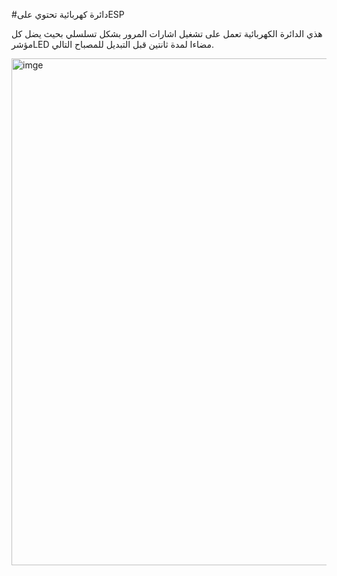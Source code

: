 #دائرة كهربائية تحتوي علىESP 




هذي الدائرة الكهربائية تعمل على تشغيل اشارات المرور بشكل تسلسلي بحيث يضل كل مؤشرLED مضاءا لمدة ثانتين قبل التبديل للمصباح التالي.



<img width="811" alt="imge" src="https://github.com/user-attachments/assets/b5a240d9-8114-4c2b-a1f9-f272ed610fc4">

